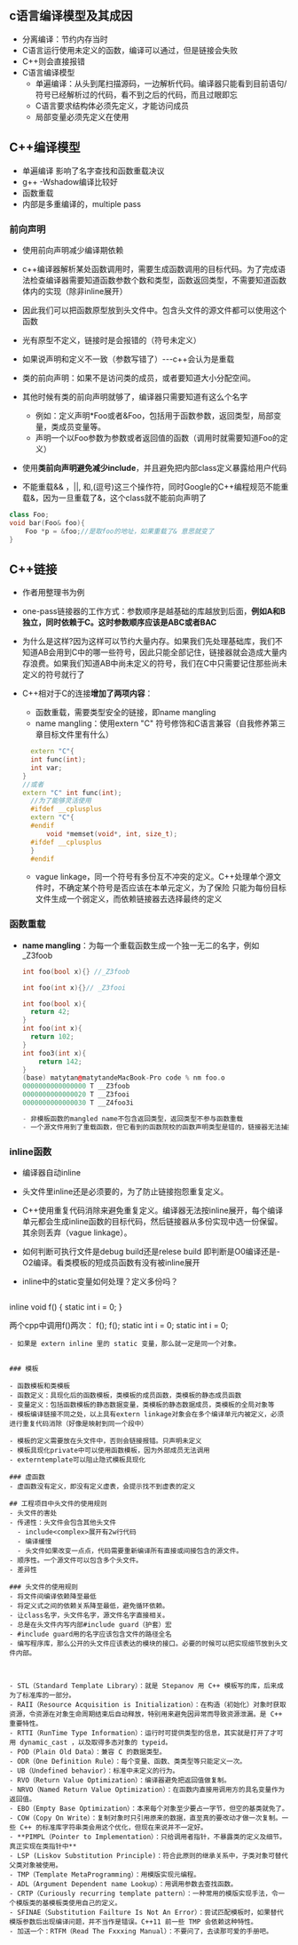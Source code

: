 ## c语言编译模型及其成因

- 分离编译：节约内存当时
- C语言运行使用未定义的函数，编译可以通过，但是链接会失败
- C++则会直接报错
- C语言编译模型
  - 单遍编译：从头到尾扫描源码，一边解析代码。编译器只能看到目前语句/符号已经解析过的代码，看不到之后的代码，而且过眼即忘
  - C语言要求结构体必须先定义，才能访问成员
  - 局部变量必须先定义在使用

## C++编译模型
- 单遍编译 影响了名字查找和函数重载决议
- g++ -Wshadow编译比较好
- 函数重载
- 内部是多重编译的，multiple pass
### 前向声明
- 使用前向声明减少编译期依赖
- c++编译器解析某处函数调用时，需要生成函数调用的目标代码。为了完成语法检查编译器需要知道函数参数个数和类型，函数返回类型，不需要知道函数体内的实现（除非inline展开）
- 因此我们可以把函数原型放到头文件中。包含头文件的源文件都可以使用这个函数
- 光有原型不定义，链接时是会报错的（符号未定义）
- 如果说声明和定义不一致（参数写错了）---c++会认为是重载


- 类的前向声明：如果不是访问类的成员，或者要知道大小分配空间。
- 其他时候有类的前向声明就够了，编译器只需要知道有这么个名字
  - 例如：定义声明*Foo或者&Foo，包括用于函数参数，返回类型，局部变量，类成员变量等。
  - 声明一个以Foo参数为参数或者返回值的函数（调用时就需要知道Foo的定义）

- 使用**类前向声明避免减少include**，并且避免把内部class定义暴露给用户代码

-  不能重载&& ，||, 和,(逗号)这三个操作符，同时Google的C++编程规范不能重载&，因为一旦重载了&，这个class就不能前向声明了
  ```cpp
  class Foo;
  void bar(Foo& foo){
      Foo *p = &foo;//是取foo的地址，如果重载了& 意思就变了
  }
  ```


## C++链接

- 作者用整理书为例
- one-pass链接器的工作方式：参数顺序是越基础的库越放到后面，**例如A和B独立，同时依赖于C。这时参数顺序应该是ABC或者BAC**
- 为什么是这样?因为这样可以节约大量内存。如果我们先处理基础库，我们不知道AB会用到C中的哪一些符号，因此只能全部记住，链接器就会造成大量内存浪费。如果我们知道AB中尚未定义的符号，我们在C中只需要记住那些尚未定义的符号就行了

- C++相对于C的连接**增加了两项内容**：
  - 函数重载，需要类型安全的链接，即name mangling
  - name mangling：使用extern "C" 符号修饰和C语言兼容（自我修养第三章目标文件里有什么）
  ```cpp
    extern "C"{
    int func(int);
    int var;
  }
  //或者
  extern "C" int func(int);
    //为了能够灵活使用
    #ifdef __cplusplus
    extern "C"{
    #endif
        void *memset(void*, int, size_t);
    #ifdef __cplusplus
    }
    #endif
  ```

  - vague linkage，同一个符号有多份互不冲突的定义。C++处理单个源文件时，不确定某个符号是否应该在本单元定义，为了保险 只能为每份目标文件生成一个弱定义，而依赖链接器去选择最终的定义


### 函数重载

- **name mangling**：为每一个重载函数生成一个独一无二的名字，例如_Z3foob
  ```cpp
  int foo(bool x){} //_Z3foob
  
  int foo(int x){}// _Z3fooi
  
  int foo(bool x){
    return 42;
  }
  int foo(int x){
    return 102;
  }
  int foo3(int x){
      return 142;
  }
  (base) matytan@matytandeMacBook-Pro code % nm foo.o
  0000000000000000 T __Z3foob
  0000000000000020 T __Z3fooi
  0000000000000030 T __Z4foo3i

  - 非模板函数的mangled name不包含返回类型，返回类型不参与函数重载
  - 一个源文件用到了重载函数，但它看到的函数院校的函数声明类型是错的，链接器无法捕捉这个错误。

### inline函数
- 编译器自动inline
- 头文件里inline还是必须要的，为了防止链接抱怨重复定义。
- C++使用重复代码消除来避免重复定义。编译器无法按inline展开，每个编译单元都会生成inline函数的目标代码，然后链接器从多份实现中选一份保留。其余则丢弃（vague linkage）。

- 如何判断可执行文件是debug build还是relese build 即判断是O0编译还是-O2编译。看类模板的短成员函数有没有被inline展开
- inline中的static变量如何处理？定义多份吗？

  ```cpp
inline void f()
{
  static int i = 0;
}

两个cpp中调用f()两次：
  f();
f();
static int i = 0;
static int i = 0;
  ```
  - 如果是 extern inline 里的 static 变量，那么就一定是同一个对象。


### 模板

- 函数模板和类模板
- 函数定义：具现化后的函数模板，类模板的成员函数，类模板的静态成员函数
- 变量定义：包括函数模板的静态数据变量，类模板的静态数据成员，类模板的全局对象等
  - 模板编译链接不同之处，以上具有extern linkage对象会在多个编译单元内被定义，必须进行重复代码消除（好像是映射到同一个段中）

- 模板的定义需要放在头文件中，否则会链接报错。只声明未定义
- 模板具现化private中可以使用函数模板，因为外部成员无法调用
- externtemplate可以阻止隐式模板具现化

### 虚函数
- 虚函数没有定义，即没有定义虚表，会提示找不到虚表的定义

## 工程项目中头文件的使用规则
- 头文件的害处
  - 传递性：头文件会包含其他头文件
    - include<complex>展开有2w行代码
    - 编译缓慢
    - 头文件如果改变一点点，代码需要重新编译所有直接或间接包含的源文件。
  - 顺序性。一个源文件可以包含多个头文件。
  - 差异性

### 头文件的使用规则
- 将文件间编译依赖降至最低
- 将定义式之间的依赖关系降至最低，避免循环依赖。
- 让class名字，头文件名字，源文件名字直接相关。
- 总是在头文件内写内部#include guard（护套）宏
- #include guard用的名字应该包含文件的路径全名
- 编写程序库，那么公开的头文件应该表达的模块的接口。必要的时候可以把实现细节放到头文件内部。



- STL（Standard Template Library）：就是 Stepanov 用 C++ 模板写的库，后来成为了标准库的一部分。
- RAII（Resource Acquisition is Initialization）：在构造（初始化）对象时获取资源，令资源在对象生命周期结束后自动释放，特别用来避免因异常而导致资源泄漏。是 C++ 重要特性。
- RTTI（RunTime Type Information）：运行时可提供类型的信息，其实就是打开了才可用 dynamic_cast ，以及取得多态对象的 typeid。
- POD（Plain Old Data）：兼容 C 的数据类型。
- ODR（One Definition Rule）：每个变量、函数、类类型等只能定义一次。
- UB（Undefined behavior）：标准中未定义的行为。
- RVO（Return Value Optimization）：编译器避免把返回值做复制。
- NRVO（Named Return Value Optimization）：在函数内直接用调用方的具名变量作为返回值。
- EBO（Empty Base Optimization）：本来每个对象至少要占一字节，但空的基类就免了。
- COW（Copy On Write）：复制对象时只引用原来的数据，直至真的要改动才做一次复制。一些 C++ 的标准库字符串类会用这个优化，但现在来说并不一定好。
- **PIMPL（Pointer to Implementation）：只给调用者指针，不暴露类的定义及细节。真正实现在类指针中**
- LSP (Liskov Substitution Principle)：符合此原则的继承关系中，子类对象可替代父类对象被使用。
- TMP（Template MetaProgramming）：用模版实现元编程。
- ADL（Argument Dependent name Lookup）：用调用参数去查找函数。
- CRTP（Curiously recurring template pattern）：一种常用的模版实现手法，令一个模版类的基模板类使用自己的定义。
- SFINAE（Substitution Failture Is Not An Error）：尝试匹配模板时，如果替代模版参数后出现编译问题，并不当作是错误。C++11 前一些 TMP 会依赖这种特性。
- 加送一个：RTFM（Read The Fxxxing Manual）：不要问了，去读那可爱的手册吧。